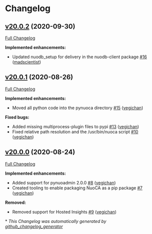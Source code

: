 # Changelog

## [v20.0.2](https://github.com/nuodb/nuoca/tree/v20.0.2) (2020-09-30)

[Full Changelog](https://github.com/nuodb/nuoca/compare/v20.0.1...v20.0.2)

**Implemented enhancements:**

- Updated nuodb\_setup for delivery in the nuodb-client package [\#16](https://github.com/nuodb/nuoca/pull/16) ([madscientist](https://github.com/madscientist))

## [v20.0.1](https://github.com/nuodb/nuoca/tree/v20.0.1) (2020-08-26)

[Full Changelog](https://github.com/nuodb/nuoca/compare/v20.0.0...v20.0.1)

**Implemented enhancements:**

- Moved all python code into the pynuoca directory [\#15](https://github.com/nuodb/nuoca/pull/15) ([vegichan](https://github.com/vegichan))

**Fixed bugs:**

- Added missing multiprocess-plugin files to pypi [\#13](https://github.com/nuodb/nuoca/pull/13) ([vegichan](https://github.com/vegichan))
- Fixed relative path resolution and the /usr/bin/nuoca script [\#10](https://github.com/nuodb/nuoca/pull/10) ([vegichan](https://github.com/vegichan))

## [v20.0.0](https://github.com/nuodb/nuoca/tree/v20.0.0) (2020-08-24)

[Full Changelog](https://github.com/nuodb/nuoca/compare/v4.0.0...v20.0.0)

**Implemented enhancements:**

- Added support for pynuoadmin 2.0.0 [\#8](https://github.com/nuodb/nuoca/pull/8) ([vegichan](https://github.com/vegichan))
- Created tooling to enable packaging NuoCA as a pip package [\#7](https://github.com/nuodb/nuoca/pull/7) ([vegichan](https://github.com/vegichan))

**Removed:**

- Removed support for Hosted Insights [\#9](https://github.com/nuodb/nuoca/pull/9) ([vegichan](https://github.com/vegichan))



\* *This Changelog was automatically generated by [github_changelog_generator](https://github.com/github-changelog-generator/github-changelog-generator)*
